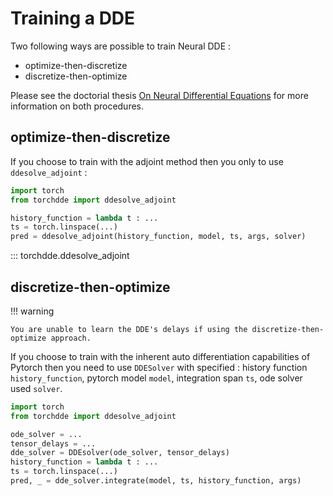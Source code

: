 # Training a DDE

Two following ways are possible to train Neural DDE :

- optimize-then-discretize
- discretize-then-optimize

Please see the doctorial thesis [On Neural Differential Equations](https://arxiv.org/pdf/2202.02435.pdf) for more information on both procedures.

## optimize-then-discretize

If you choose to train with the adjoint method then you only to use `ddesolve_adjoint` :

```python
import torch
from torchdde import ddesolve_adjoint

history_function = lambda t : ...
ts = torch.linspace(...)
pred = ddesolve_adjoint(history_function, model, ts, args, solver)
```

::: torchdde.ddesolve_adjoint

## discretize-then-optimize

!!! warning

    You are unable to learn the DDE's delays if using the discretize-then-optimize approach.

If you choose to train with the inherent auto differentiation capabilities of Pytorch then you need to use `DDESolver` with specified : history function `history_function`, pytorch model `model`, integration span `ts`, ode solver used `solver`.

```python
import torch
from torchdde import ddesolve_adjoint

ode_solver = ...
tensor_delays = ...
dde_solver = DDEsolver(ode_solver, tensor_delays)
history_function = lambda t : ...
ts = torch.linspace(...)
pred, _ = dde_solver.integrate(model, ts, history_function, args)
```
